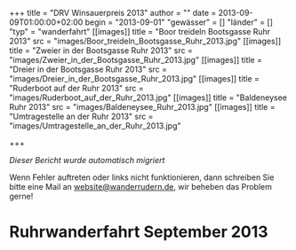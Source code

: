 +++
title = "DRV Winsauerpreis 2013"
author = ""
date = 2013-09-09T01:00:00+02:00
begin = "2013-09-01"
"gewässer" = []
"länder" = []
"typ" = "wanderfahrt"
[[images]]
title = "Boor treideln Bootsgasse Ruhr 2013"
src = "images/Boor_treideln_Bootsgasse_Ruhr_2013.jpg"
[[images]]
title = "Zweier in der Bootsgasse Ruhr 2013"
src = "images/Zweier_in_der_Bootsgasse_Ruhr_2013.jpg"
[[images]]
title = "Dreier in der Bootsgasse Ruhr 2013"
src = "images/Dreier_in_der_Bootsgasse_Ruhr_2013.jpg"
[[images]]
title = "Ruderboot auf der Ruhr 2013"
src = "images/Ruderboot_auf_der_Ruhr_2013.jpg"
[[images]]
title = "Baldeneysee Ruhr 2013"
src = "images/Baldeneysee_Ruhr_2013.jpg"
[[images]]
title = "Umtragestelle an der Ruhr 2013"
src = "images/Umtragestelle_an_der_Ruhr_2013.jpg"

+++


*Dieser Bericht wurde automatisch migriert*

Wenn Fehler auftreten oder links nicht funktionieren, dann schreiben Sie bitte eine Mail an website@wanderrudern.de, wir beheben das Problem gerne!



# Ruhrwanderfahrt September 2013


